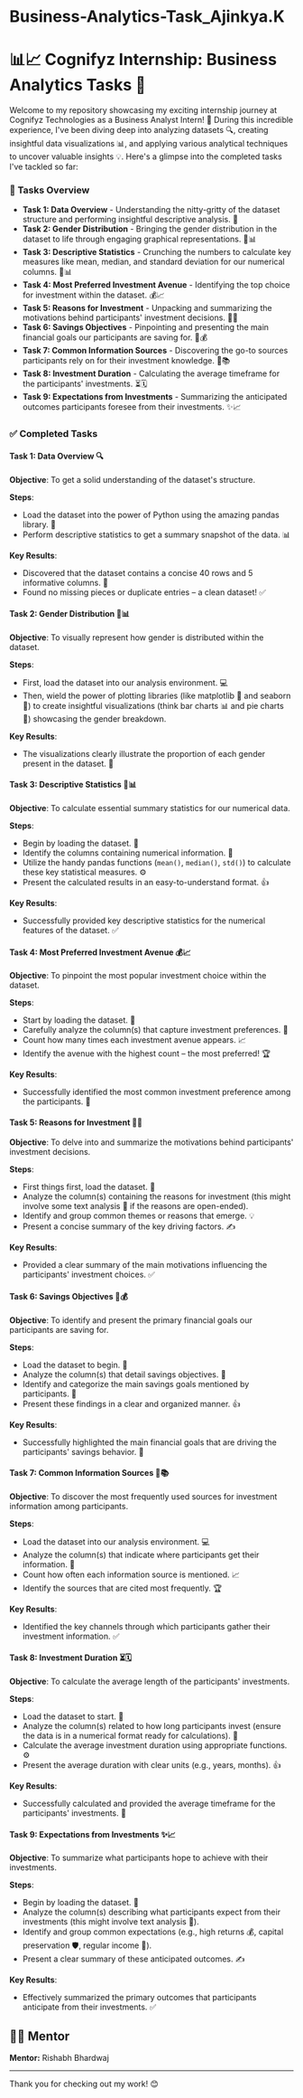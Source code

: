 # Business-Analytics-Task_Ajinkya.K
# 📊📈 Cognifyz Internship: Business Analytics Tasks 🚀

Welcome to my repository showcasing my exciting internship journey at Cognifyz Technologies as a Business Analyst Intern! 👋 During this incredible experience, I've been diving deep into analyzing datasets 🔍, creating insightful data visualizations 📊, and applying various analytical techniques to uncover valuable insights 💡. Here's a glimpse into the completed tasks I've tackled so far:

### 🔗 Tasks Overview

- **Task 1: Data Overview** - Understanding the nitty-gritty of the dataset structure and performing insightful descriptive analysis. 🧐
- **Task 2: Gender Distribution** - Bringing the gender distribution in the dataset to life through engaging graphical representations. 🚻📊
- **Task 3: Descriptive Statistics** - Crunching the numbers to calculate key measures like mean, median, and standard deviation for our numerical columns. 🔢📊
- **Task 4: Most Preferred Investment Avenue** - Identifying the top choice for investment within the dataset. 💰📈
- **Task 5: Reasons for Investment** - Unpacking and summarizing the motivations behind participants' investment decisions. 🤔💸
- **Task 6: Savings Objectives** - Pinpointing and presenting the main financial goals our participants are saving for. 🎯💰
- **Task 7: Common Information Sources** - Discovering the go-to sources participants rely on for their investment knowledge. 📰📚
- **Task 8: Investment Duration** - Calculating the average timeframe for the participants' investments. ⏳🗓️
- **Task 9: Expectations from Investments** - Summarizing the anticipated outcomes participants foresee from their investments. ✨📈

### ✅ Completed Tasks

#### Task 1: Data Overview 🔍

**Objective**: To get a solid understanding of the dataset's structure.

**Steps**:

- Load the dataset into the power of Python using the amazing pandas library. 🐍
- Perform descriptive statistics to get a summary snapshot of the data. 📊


**Key Results**:

- Discovered that the dataset contains a concise 40 rows and 5 informative columns. 📏
- Found no missing pieces or duplicate entries – a clean dataset! ✅


#### Task 2: Gender Distribution 🚻📊

**Objective**: To visually represent how gender is distributed within the dataset.

**Steps**:

- First, load the dataset into our analysis environment. 💻
- Then, wield the power of plotting libraries (like matplotlib 🎨 and seaborn 🌊) to create insightful visualizations (think bar charts 📊 and pie charts 🥧) showcasing the gender breakdown.


**Key Results**:

- The visualizations clearly illustrate the proportion of each gender present in the dataset. 👀

#### Task 3: Descriptive Statistics 🔢📊

**Objective**: To calculate essential summary statistics for our numerical data.

**Steps**:

- Begin by loading the dataset. 💾
- Identify the columns containing numerical information. 🔢
- Utilize the handy pandas functions (`mean()`, `median()`, `std()`) to calculate these key statistical measures. ⚙️
- Present the calculated results in an easy-to-understand format. 👍


**Key Results**:

- Successfully provided key descriptive statistics for the numerical features of the dataset. ✅

#### Task 4: Most Preferred Investment Avenue 💰📈

**Objective**: To pinpoint the most popular investment choice within the dataset.

**Steps**:

- Start by loading the dataset. 🚀
- Carefully analyze the column(s) that capture investment preferences. 🤔
- Count how many times each investment avenue appears. 📈
- Identify the avenue with the highest count – the most preferred! 🏆


**Key Results**:

- Successfully identified the most common investment preference among the participants. 🎉

#### Task 5: Reasons for Investment 🤔💸

**Objective**: To delve into and summarize the motivations behind participants' investment decisions.

**Steps**:

- First things first, load the dataset. 📖
- Analyze the column(s) containing the reasons for investment (this might involve some text analysis 📝 if the reasons are open-ended).
- Identify and group common themes or reasons that emerge. 💡
- Present a concise summary of the key driving factors. ✍️


**Key Results**:

- Provided a clear summary of the main motivations influencing the participants' investment choices. ✅

#### Task 6: Savings Objectives 🎯💰

**Objective**: To identify and present the primary financial goals our participants are saving for.

**Steps**:

- Load the dataset to begin. 📂
- Analyze the column(s) that detail savings objectives. 🤔
- Identify and categorize the main savings goals mentioned by participants. 🥅
- Present these findings in a clear and organized manner. 👍


**Key Results**:

- Successfully highlighted the main financial goals that are driving the participants' savings behavior. 🎉

#### Task 7: Common Information Sources 📰📚

**Objective**: To discover the most frequently used sources for investment information among participants.

**Steps**:

- Load the dataset into our analysis environment. 💻
- Analyze the column(s) that indicate where participants get their information. 🧐
- Count how often each information source is mentioned. 📈
- Identify the sources that are cited most frequently. 🏆


**Key Results**:

- Identified the key channels through which participants gather their investment information. ✅

#### Task 8: Investment Duration ⏳🗓️

**Objective**: To calculate the average length of the participants' investments.

**Steps**:

- Load the dataset to start. 🚀
- Analyze the column(s) related to how long participants invest (ensure the data is in a numerical format ready for calculations). 🔢
- Calculate the average investment duration using appropriate functions. ⚙️
- Present the average duration with clear units (e.g., years, months). 👍



**Key Results**:

- Successfully calculated and provided the average timeframe for the participants' investments. 🎉

#### Task 9: Expectations from Investments ✨📈

**Objective**: To summarize what participants hope to achieve with their investments.

**Steps**:

- Begin by loading the dataset. 📖
- Analyze the column(s) describing what participants expect from their investments (this might involve text analysis 📝).
- Identify and group common expectations (e.g., high returns 💰, capital preservation 🛡️, regular income 💸).
- Present a clear summary of these anticipated outcomes. ✍️



**Key Results**:

- Effectively summarized the primary outcomes that participants anticipate from their investments. ✅

## 🧑‍💼 Mentor

**Mentor:** Rishabh Bhardwaj

---

Thank you for checking out my work! 😊

